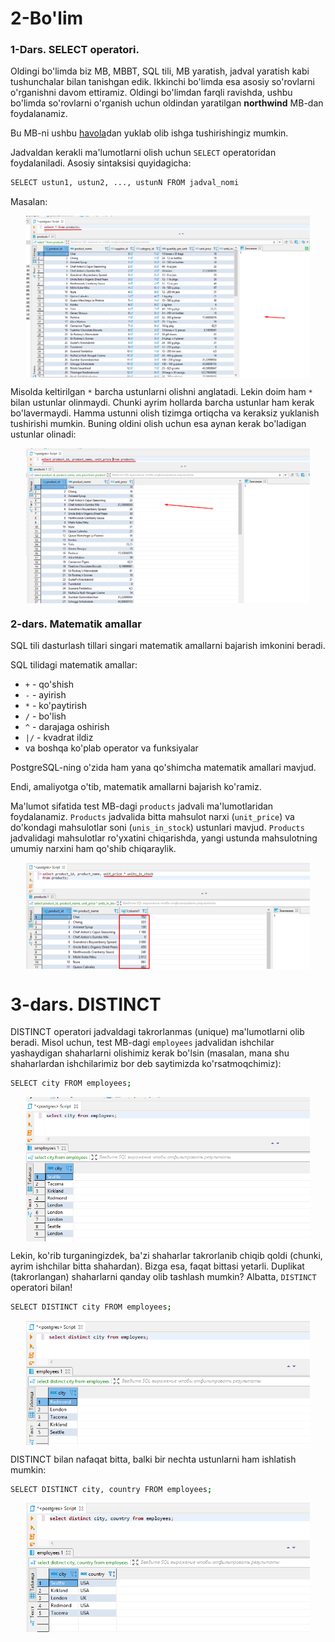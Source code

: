 # 2-Bo'lim

### 1-Dars. SELECT operatori.

Oldingi bo'limda biz MB, MBBT, SQL tili, MB yaratish, jadval yaratish kabi tushunchalar bilan tanishgan edik. Ikkinchi bo'limda esa asosiy so'rovlarni o'rganishni davom ettiramiz. Oldingi bo'limdan farqli ravishda, ushbu bo'limda so'rovlarni o'rganish uchun oldindan yaratilgan **northwind** MB-dan foydalanamiz.

Bu MB-ni ushbu [havola](./sources/northwind.sql)dan yuklab olib ishga tushirishingiz mumkin.

Jadvaldan kerakli ma'lumotlarni olish uchun `SELECT` operatoridan foydalaniladi. Asosiy sintaksisi quyidagicha:

```bash
SELECT ustun1, ustun2, ..., ustunN FROM jadval_nomi
```

Masalan:

<img src="images/lesson-1-1.png" alt="lesson-1-1" title="lesson-1-1" style="width:90%;height:90;margin:0 auto;display:block;">

Misolda keltirilgan `*` barcha ustunlarni olishni anglatadi. Lekin doim ham `*` bilan ustunlar olinmaydi. Chunki ayrim hollarda barcha ustunlar ham kerak bo'lavermaydi. Hamma ustunni olish tizimga ortiqcha va keraksiz yuklanish tushirishi mumkin. Buning oldini olish uchun esa aynan kerak bo'ladigan ustunlar olinadi:

<img src="images/lesson-1-2.png" alt="lesson-1-2" title="lesson-1-2" style="width:90%;height:90;margin:0 auto;display:block;">

### 2-dars. Matematik amallar

SQL tili dasturlash tillari singari matematik amallarni bajarish imkonini beradi.

SQL tilidagi matematik amallar:

* `+` - qo'shish
* `-` - ayirish
* `*` - ko'paytirish
* `/` - bo'lish
* `^` - darajaga oshirish
* `|/` - kvadrat ildiz
* va boshqa ko'plab operator va funksiyalar

PostgreSQL-ning o'zida ham yana qo'shimcha matematik amallari mavjud.

Endi, amaliyotga o'tib, matematik amallarni bajarish ko'ramiz.

Ma'lumot sifatida test MB-dagi `products` jadvali ma'lumotlaridan foydalanamiz. `Products` jadvalida bitta mahsulot narxi (`unit_price`) va do'kondagi mahsulotlar soni (`unis_in_stock`) ustunlari mavjud. `Products` jadvalidagi mahsulotlar ro'yxatini chiqarishda, yangi ustunda mahsulotning umumiy narxini ham qo'shib chiqaraylik.

<img src="images/lesson-2-1.png" alt="lesson-2-1" title="lesson-2-1" style="width:90%;height:90;margin:0 auto;display:block;">

# 3-dars. DISTINCT

DISTINCT operatori jadvaldagi takrorlanmas (unique) ma'lumotlarni olib beradi. Misol uchun, test MB-dagi `employees` jadvalidan ishchilar yashaydigan shaharlarni olishimiz kerak bo'lsin (masalan, mana shu shaharlardan ishchilarimiz bor deb saytimizda ko'rsatmoqchimiz):

```bash
SELECT city FROM employees;
```

<img src="images/lesson-3-1.png" alt="lesson-3-1" title="lesson-3-1" style="width:90%;height:90;margin:0 auto;display:block;">

Lekin, ko'rib turganingizdek, ba'zi shaharlar takrorlanib chiqib qoldi (chunki, ayrim ishchilar bitta shahardan). Bizga esa, faqat bittasi yetarli. Duplikat (takrorlangan) shaharlarni qanday olib tashlash mumkin? Albatta, `DISTINCT` operatori bilan!

```bash
SELECT DISTINCT city FROM employees;
```

<img src="images/lesson-3-2.png" alt="lesson-3-2" title="lesson-3-2" style="width:90%;height:90;margin:0 auto;display:block;">

DISTINCT bilan nafaqat bitta, balki bir nechta ustunlarni ham ishlatish mumkin:

```bash
SELECT DISTINCT city, country FROM employees;
```

<img src="images/lesson-3-3.png" alt="lesson-3-3" title="lesson-3-3" style="width:90%;height:90;margin:0 auto;display:block;">
